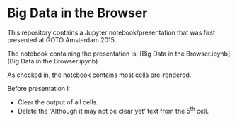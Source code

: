 Big Data in the Browser
=======================

This repository contains a Jupyter notebook/presentation that was first presented
at GOTO Amsterdam 2015.

The notebook containing the presentation is:
   [Big Data in the Browser.ipynb](Big Data in the Browser.ipynb)

As checked in, the notebook contains most cells pre-rendered.

Before presentation I:

 - Clear the output of all cells.
 - Delete the 'Although it may not be clear yet' text from the 5<sup>th</sup> cell.
